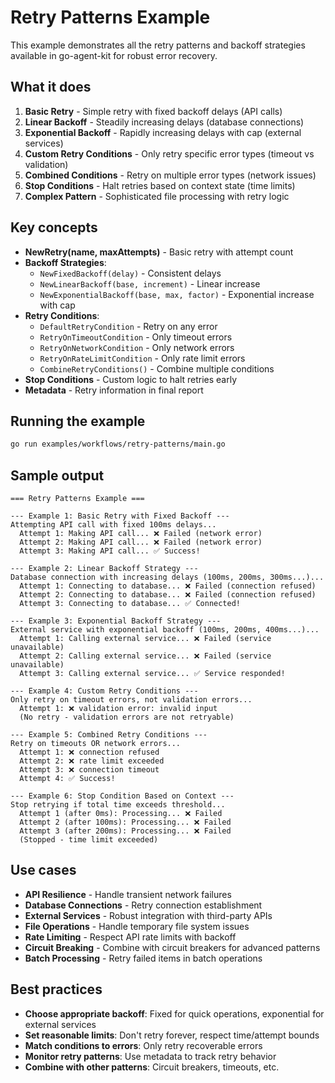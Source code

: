 # Retry Patterns Example

This example demonstrates all the retry patterns and backoff strategies available in go-agent-kit for robust error recovery.

## What it does

1. **Basic Retry** - Simple retry with fixed backoff delays (API calls)
2. **Linear Backoff** - Steadily increasing delays (database connections)
3. **Exponential Backoff** - Rapidly increasing delays with cap (external services)
4. **Custom Retry Conditions** - Only retry specific error types (timeout vs validation)
5. **Combined Conditions** - Retry on multiple error types (network issues)
6. **Stop Conditions** - Halt retries based on context state (time limits)
7. **Complex Pattern** - Sophisticated file processing with retry logic

## Key concepts

- **NewRetry(name, maxAttempts)** - Basic retry with attempt count
- **Backoff Strategies**:
  - `NewFixedBackoff(delay)` - Consistent delays
  - `NewLinearBackoff(base, increment)` - Linear increase
  - `NewExponentialBackoff(base, max, factor)` - Exponential increase with cap
- **Retry Conditions**:
  - `DefaultRetryCondition` - Retry on any error
  - `RetryOnTimeoutCondition` - Only timeout errors
  - `RetryOnNetworkCondition` - Only network errors
  - `RetryOnRateLimitCondition` - Only rate limit errors
  - `CombineRetryConditions()` - Combine multiple conditions
- **Stop Conditions** - Custom logic to halt retries early
- **Metadata** - Retry information in final report

## Running the example

```bash
go run examples/workflows/retry-patterns/main.go
```

## Sample output

```
=== Retry Patterns Example ===

--- Example 1: Basic Retry with Fixed Backoff ---
Attempting API call with fixed 100ms delays...
  Attempt 1: Making API call... ❌ Failed (network error)
  Attempt 2: Making API call... ❌ Failed (network error)  
  Attempt 3: Making API call... ✅ Success!

--- Example 2: Linear Backoff Strategy ---
Database connection with increasing delays (100ms, 200ms, 300ms...)...
  Attempt 1: Connecting to database... ❌ Failed (connection refused)
  Attempt 2: Connecting to database... ❌ Failed (connection refused)
  Attempt 3: Connecting to database... ✅ Connected!

--- Example 3: Exponential Backoff Strategy ---
External service with exponential backoff (100ms, 200ms, 400ms...)...
  Attempt 1: Calling external service... ❌ Failed (service unavailable)
  Attempt 2: Calling external service... ❌ Failed (service unavailable)
  Attempt 3: Calling external service... ✅ Service responded!

--- Example 4: Custom Retry Conditions ---
Only retry on timeout errors, not validation errors...
  Attempt 1: ❌ validation error: invalid input
  (No retry - validation errors are not retryable)

--- Example 5: Combined Retry Conditions ---
Retry on timeouts OR network errors...
  Attempt 1: ❌ connection refused
  Attempt 2: ❌ rate limit exceeded  
  Attempt 3: ❌ connection timeout
  Attempt 4: ✅ Success!

--- Example 6: Stop Condition Based on Context ---
Stop retrying if total time exceeds threshold...
  Attempt 1 (after 0ms): Processing... ❌ Failed
  Attempt 2 (after 100ms): Processing... ❌ Failed
  Attempt 3 (after 200ms): Processing... ❌ Failed
  (Stopped - time limit exceeded)
```

## Use cases

- **API Resilience** - Handle transient network failures
- **Database Connections** - Retry connection establishment
- **External Services** - Robust integration with third-party APIs
- **File Operations** - Handle temporary file system issues
- **Rate Limiting** - Respect API rate limits with backoff
- **Circuit Breaking** - Combine with circuit breakers for advanced patterns
- **Batch Processing** - Retry failed items in batch operations

## Best practices

- **Choose appropriate backoff**: Fixed for quick operations, exponential for external services
- **Set reasonable limits**: Don't retry forever, respect time/attempt bounds
- **Match conditions to errors**: Only retry recoverable errors
- **Monitor retry patterns**: Use metadata to track retry behavior
- **Combine with other patterns**: Circuit breakers, timeouts, etc.